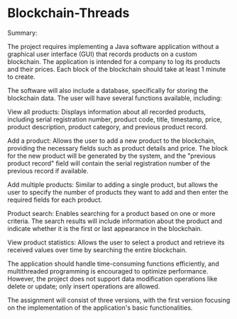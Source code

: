 # Blockchain-Threads

Summary:

The project requires implementing a Java software application without a graphical user interface (GUI) that records products on a custom blockchain. The application is intended for a company to log its products and their prices. Each block of the blockchain should take at least 1 minute to create.

The software will also include a database, specifically for storing the blockchain data. The user will have several functions available, including:

View all products: Displays information about all recorded products, including serial registration number, product code, title, timestamp, price, product description, product category, and previous product record.

Add a product: Allows the user to add a new product to the blockchain, providing the necessary fields such as product details and price. The block for the new product will be generated by the system, and the "previous product record" field will contain the serial registration number of the previous record if available.

Add multiple products: Similar to adding a single product, but allows the user to specify the number of products they want to add and then enter the required fields for each product.

Product search: Enables searching for a product based on one or more criteria. The search results will include information about the product and indicate whether it is the first or last appearance in the blockchain.

View product statistics: Allows the user to select a product and retrieve its received values over time by searching the entire blockchain.

The application should handle time-consuming functions efficiently, and multithreaded programming is encouraged to optimize performance. However, the project does not support data modification operations like delete or update; only insert operations are allowed.

The assignment will consist of three versions, with the first version focusing on the implementation of the application's basic functionalities.
